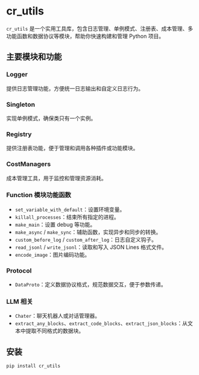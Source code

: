 # cr_utils

`cr_utils` 是一个实用工具库，包含日志管理、单例模式、注册表、成本管理、多功能函数和数据协议等模块，帮助你快速构建和管理 Python 项目。

## 主要模块和功能

### Logger

提供日志管理功能，方便统一日志输出和自定义日志行为。

### Singleton

实现单例模式，确保类只有一个实例。

### Registry

提供注册表功能，便于管理和调用各种插件或功能模块。

### CostManagers

成本管理工具，用于监控和管理资源消耗。

### Function 模块功能函数

- `set_variable_with_default`：设置环境变量。
- `killall_processes`：结束所有指定的进程。
- `make_main`：设置 debug 等功能。
- `make_async` / `make_sync`：辅助函数，实现异步和同步的转换。
- `custom_before_log` / `custom_after_log`：日志自定义钩子。
- `read_jsonl` / `write_jsonl`：读取和写入 JSON Lines 格式文件。
- `encode_image`：图片编码功能。

### Protocol

- `DataProto`：定义数据协议格式，规范数据交互，便于参数传递。

### LLM 相关

- `Chater`：聊天机器人或对话管理器。
- `extract_any_blocks`、`extract_code_blocks`、`extract_json_blocks`：从文本中提取不同格式的数据块。

## 安装

```bash
pip install cr_utils
```
